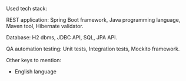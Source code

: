 
Used tech stack:

REST application:
Spring Boot framework,
Java programming language,
Maven tool, 
Hibernate validator.

Database:
H2 dbms,
JDBC API,
SQL,
JPA API.

QA automation testing:
Unit tests, Integration tests, Mockito framework.

Other keys to mention:
- English language
